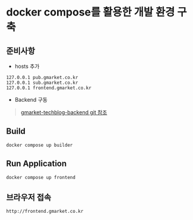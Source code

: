 # docker compose를 활용한 개발 환경 구축

## 준비사항

- hosts 추가

```
127.0.0.1 pub.gmarket.co.kr
127.0.0.1 sub.gmarket.co.kr
127.0.0.1 frontend.gmarket.co.kr
```

- Backend 구동
 > [gmarket-techblog-backend git 참조](https://github.com/jayjlee29/gmarket-techblog-backend)

## Build

```bash
docker compose up builder
```

## Run Application

```bash
docker compose up frontend
```



## 브라우저 접속

```
http://frontend.gmarket.co.kr
```
